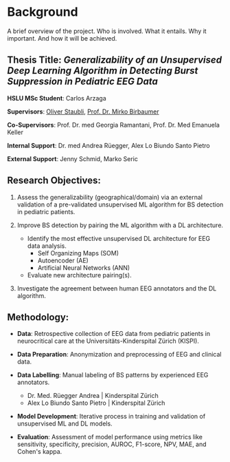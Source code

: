 # Background
A brief overview of the project. Who is involved. What it entails. Why it important. And how it will be achieved.
   
## Thesis Title: *Generalizability of an Unsupervised Deep Learning Algorithm in Detecting Burst Suppression in Pediatric EEG Data* 

**HSLU MSc Student**:  Carlos Arzaga  

**Supervisors**: [Oliver Staubli](https://www.oliverstaubli.ch/de/about/work/), [Prof. Dr. Mirko Birbaumer](https://www.hslu.ch/de-ch/hochschule-luzern/ueber-uns/personensuche/profile/?pid=1537) 

**Co-Supervisors**: Prof. Dr. med Georgia Ramantani, Prof. Dr. Med Emanuela Keller 

**Internal Support**: Dr. med Andrea Rüegger, Alex Lo Biundo Santo Pietro

**External Support**: Jenny Schmid, Marko Seric 

## Research Objectives: 

1. Assess the generalizability (geographical/domain) via an external validation of a pre-validated unsupervised ML algorithm for BS detection in pediatric patients. 

2. Improve BS detection by pairing the ML algorithm with a DL architecture.  
    - Identify the most effective unsupervised DL architecture for EEG data analysis. 
        - Self Organizing Maps (SOM) 
        - Autoencoder (AE) 
        - Artificial Neural Networks (ANN) 
    - Evaluate new architecture pairing(s).

3. Investigate the agreement between human EEG annotators and the DL algorithm. 

## Methodology: 

- **Data**: Retrospective collection of EEG data from pediatric patients in neurocritical care at the Universitäts-Kinderspital Zürich (KISPI). 
- **Data Preparation**: Anonymization and preprocessing of EEG and clinical data. 
- **Data Labelling**: Manual labeling of BS patterns by experienced EEG annotators. 
    - Dr. Med. Rüegger Andrea | Kinderspital Zürich 
    - Alex Lo Biundo Santo Pietro | Kinderspital Zürich 

- **Model Development**: Iterative process in training and validation of unsupervised ML and DL models. 
- **Evaluation**: Assessment of model performance using metrics like sensitivity, specificity, precision, AUROC, F1-score, NPV, MAE, and Cohen's kappa. 


